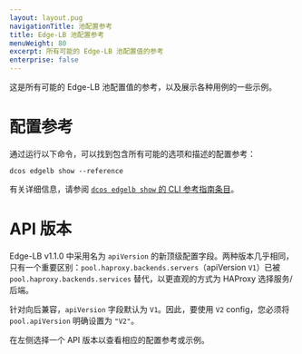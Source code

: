 ```yaml
---
layout: layout.pug
navigationTitle: 池配置参考
title: Edge-LB 池配置参考
menuWeight: 80
excerpt: 所有可能的 Edge-LB 池配置值的参考
enterprise: false
---
```


这是所有可能的 Edge-LB 池配置值的参考，以及展示各种用例的一些示例。

# 配置参考

通过运行以下命令，可以找到包含所有可能的选项和描述的配置参考：

```
dcos edgelb show --reference
```

有关详细信息，请参阅 [`dcos edgelb show` 的 CLI 参考指南条目](/cn/1.1/cli-reference/dcos-edgelb-show/)。

# API 版本

Edge-LB v1.1.0 中采用名为 `apiVersion` 的新顶级配置字段。两种版本几乎相同，只有一个重要区别：`pool.haproxy.backends.servers`（apiVersion `V1`）已被 `pool.haproxy.backends.services` 替代，以更直观的方式为 HAProxy 选择服务/后端。

针对向后兼容，`apiVersion` 字段默认为 `V1`。因此，要使用 `V2` config，您必须将`pool.apiVersion` 明确设置为 `"V2"`。

在左侧选择一个 API 版本以查看相应的配置参考或示例。
